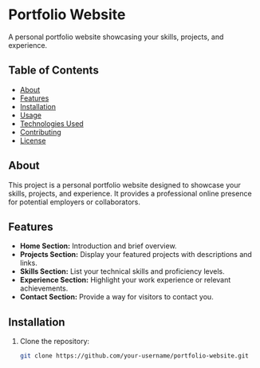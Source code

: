 # Portfolio Website

A personal portfolio website showcasing your skills, projects, and experience.

## Table of Contents

- [About](#about)
- [Features](#features)
- [Installation](#installation)
- [Usage](#usage)
- [Technologies Used](#technologies-used)
- [Contributing](#contributing)
- [License](#license)

## About

This project is a personal portfolio website designed to showcase your skills, projects, and experience. It provides a professional online presence for potential employers or collaborators.

## Features

- **Home Section:** Introduction and brief overview.
- **Projects Section:** Display your featured projects with descriptions and links.
- **Skills Section:** List your technical skills and proficiency levels.
- **Experience Section:** Highlight your work experience or relevant achievements.
- **Contact Section:** Provide a way for visitors to contact you.

## Installation

1. Clone the repository:

   ```bash
   git clone https://github.com/your-username/portfolio-website.git
